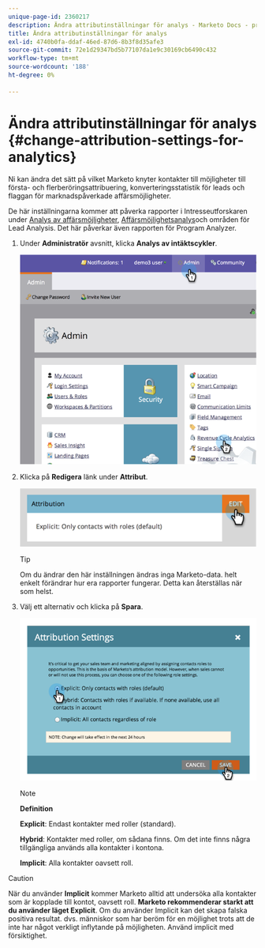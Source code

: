 ```yaml
---
unique-page-id: 2360217
description: Ändra attributinställningar för analys - Marketo Docs - produktdokumentation
title: Ändra attributinställningar för analys
exl-id: 4740b0fa-ddaf-46ed-87d6-8b3f8d35afe3
source-git-commit: 72e1d29347bd5b77107da1e9c30169cb6490c432
workflow-type: tm+mt
source-wordcount: '188'
ht-degree: 0%

---
```


# Ändra attributinställningar för analys {#change-attribution-settings-for-analytics}

Ni kan ändra det sätt på vilket Marketo knyter kontakter till möjligheter till första- och flerberöringsattribuering, konverteringsstatistik för leads och flaggan för marknadspåverkade affärsmöjligheter.

De här inställningarna kommer att påverka rapporter i Intresseutforskaren under [Analys av affärsmöjligheter](/help/marketo/product-docs/reporting/revenue-cycle-analytics/program-analytics/understanding-the-program-opportunity-analysis-area.md), [Affärsmöjlighetsanalys](/help/marketo/product-docs/reporting/revenue-cycle-analytics/revenue-explorer/understanding-opportunity-analysis-in-revenue-explorer.md)och områden för Lead Analysis. Det här påverkar även rapporten för Program Analyzer.

1. Under **Administratör** avsnitt, klicka **Analys av intäktscykler**.

   ![](assets/image2014-9-24-11-3a55-3a19.png)

1. Klicka på **Redigera** länk under **Attribut**.

   ![](assets/image2014-9-24-11-3a56-3a33.png)

   >[!TIP]
   >
   >Om du ändrar den här inställningen ändras inga Marketo-data. helt enkelt förändrar hur era rapporter fungerar. Detta kan återställas när som helst.

1. Välj ett alternativ och klicka på **Spara**.

   ![](assets/image2014-9-24-11-3a57-3a39.png)

   >[!NOTE]
   >
   >**Definition**
   >
   >**Explicit**: Endast kontakter med roller (standard).
   >
   >**Hybrid**: Kontakter med roller, om sådana finns. Om det inte finns några tillgängliga används alla kontakter i kontona.
   >
   >**Implicit**: Alla kontakter oavsett roll.

>[!CAUTION]
>
>När du använder **Implicit** kommer Marketo alltid att undersöka alla kontakter som är kopplade till kontot, oavsett roll. **Marketo rekommenderar starkt att du använder läget Explicit**. Om du använder Implicit kan det skapa falska positiva resultat. dvs. människor som har beröm för en möjlighet trots att de inte har något verkligt inflytande på möjligheten. Använd implicit med försiktighet.
